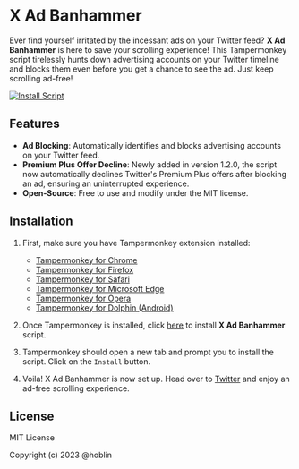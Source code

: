 # X Ad Banhammer

Ever find yourself irritated by the incessant ads on your Twitter feed? **X Ad Banhammer** is here to save your scrolling experience! This Tampermonkey script tirelessly hunts down advertising accounts on your Twitter timeline and blocks them even before you get a chance to see the ad. Just keep scrolling ad-free!

[![Install Script](https://user-images.githubusercontent.com/118488816/202579095-03336ed4-80ae-4066-b764-3636772a4fb6.png)](https://github.com/hoblin/x-ad-banhammer/raw/main/X_Ad_Banhammer.user.js)


## Features

- **Ad Blocking**: Automatically identifies and blocks advertising accounts on your Twitter feed.
- **Premium Plus Offer Decline**: Newly added in version 1.2.0, the script now automatically declines Twitter's Premium Plus offers after blocking an ad, ensuring an uninterrupted experience.
- **Open-Source**: Free to use and modify under the MIT license.

## Installation

1. First, make sure you have Tampermonkey extension installed:
   - [Tampermonkey for Chrome](https://www.tampermonkey.net/?ext=dhdg&browser=chrome)
   - [Tampermonkey for Firefox](https://www.tampermonkey.net/?ext=dhdg&browser=firefox)
   - [Tampermonkey for Safari](https://www.tampermonkey.net/?ext=dhdg&browser=safari)
   - [Tampermonkey for Microsoft Edge](https://www.tampermonkey.net/?ext=dhdg&browser=edge)
   - [Tampermonkey for Opera](https://www.tampermonkey.net/?ext=dhdg&browser=opera)
   - [Tampermonkey for Dolphin (Android)](https://www.tampermonkey.net/?ext=dhdg&browser=dolphin)
   
2. Once Tampermonkey is installed, click [here](https://github.com/hoblin/x-ad-banhammer/raw/main/X_Ad_Banhammer.user.js) to install **X Ad Banhammer** script.

3. Tampermonkey should open a new tab and prompt you to install the script. Click on the `Install` button.

4. Voila! X Ad Banhammer is now set up. Head over to [Twitter](https://twitter.com/) and enjoy an ad-free scrolling experience.

## License

MIT License

Copyright (c) 2023 @hoblin

